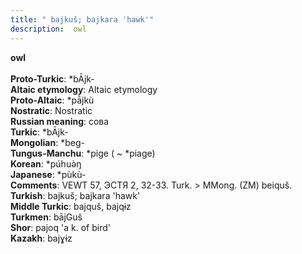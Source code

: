 ```yaml
---
title: " bajkuš; bajkara 'hawk'"
description:  owl
---
```

<p data-pagefind-weight="0.5">
<strong> owl</strong><br><br>
<strong>Proto-Turkic</strong>:  *bĀjk-<br>
<strong>Altaic etymology</strong>:  Altaic etymology<br>
<strong> Proto-Altaic</strong>:  *pā̀jkù<br>
<strong>Nostratic</strong>:  Nostratic<br>
<strong>Russian meaning</strong>:  сова<br>
<strong>Turkic</strong>:  *bĀjk-<br>
<strong>Mongolian</strong>:  *beg-<br>
<strong>Tungus-Manchu</strong>:  *pige ( ~ *piage)<br>
<strong>Korean</strong>:  *púhuǝ̀ŋ<br>
<strong>Japanese</strong>:  *pùkù-<br>
<strong>Comments</strong>:  VEWT 57, ЭСТЯ 2, 32-33. Turk. > MMong. (ZM) beiquš.<br>
<strong>Turkish</strong>:  bajkuš; bajkara 'hawk'<br>
<strong>Middle Turkic</strong>:  bajquš, bajqɨz<br>
<strong>Turkmen</strong>:  bājGuš<br>
<strong>Shor</strong>:  pajoq 'a k. of bird'<br>
<strong>Kazakh</strong>:  bajɣɨz<br>

</p>

